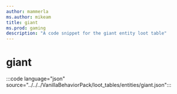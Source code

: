 ```yaml
---
author: mammerla
ms.author: mikeam
title: giant
ms.prod: gaming
description: "A code snippet for the giant entity loot table"
---
```


# giant

:::code language="json" source="../../../VanillaBehaviorPack/loot_tables/entities/giant.json":::
